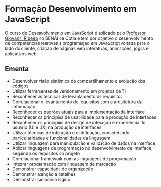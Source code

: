 # Formação Desenvolvimento em JavaScript

O curso de Desenvolvimento em JavaScript é aplicado pelo [Professor Giovanni Ribeiro](https://github.com/giovannirp?tab=repositories) no SENAI de Cotia e tem por objetivo o desenvolvimento de competências relativas à programação em JavaScript voltada para o lado do cliente, criação de páginas web interativas, animações, jogos e aplicativos web.

## Ementa

- Desenvolver visão sistêmica de compartilhamento e evolução dos códigos
- Utilizar ferramentas de versionamento em projetos de TI
- Reconhecer as técnicas de levantamento de requisitos
- Correlacionar o levantamento de requisitos com a arquitetura da informação
- Reconhecer os padrões atuais para a implementação da interface
- Reconhecer os princípios de usabilidade para a produção de interfaces
- Reconhecer os princípios de design de interação e experiência do usuário (UI e UX) na produção de interfaces
- Utilizar técnicas de interação e codificação, considerando particularidades e funcionalidades da linguagem
- Utilizar linguagem para manipulação e validação de dados na interface
- Aplicar linguagens de programação no desenvolvimento de interface, seguindo os requisitos do projeto
- Correlacionar framework com as linguagens de programação
- Integrar programação com linguagem de marcação
- Demonstrar capacidade de organização
- Demonstrar atenção a detalhes
- Demonstrar raciocínio lógico
